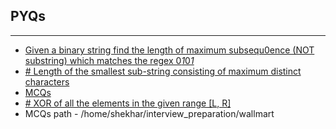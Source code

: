## PYQs
---
- [Given a binary string find the length of maximum subsequ0ence (NOT substring) which matches the regex 0*1*0*1*](https://leetcode.com/discuss/interview-question/412580/Walmart-labs-or-Longest-subsequence-which-matches-the-regex-0*1*0*1*)
- [# Length of the smallest sub-string consisting of maximum distinct characters](https://practice.geeksforgeeks.org/problems/smallest-distant-window3132/1)
- [MCQs](https://imgur.com/a/Z7h58m0)
- [# XOR of all the elements in the given range [L, R]](https://www.geeksforgeeks.org/xor-of-all-the-elements-in-the-given-range-l-r/)
- MCQs path - /home/shekhar/interview_preparation/wallmart
